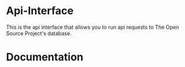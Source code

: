 Api-Interface
=============

This is the api interface that allows you to run api requests to The Open Source Project&#39;s database.

Documentation
============= 